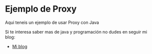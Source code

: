Ejemplo de Proxy
=============

Aqui teneis un ejemplo de usar Proxy con Java


Si te interesa saber mas de java y programación no dudes en seguir mi blog:

* [Mi blog](http://tirandolineasdecodigo.blogspot.com.es/)

